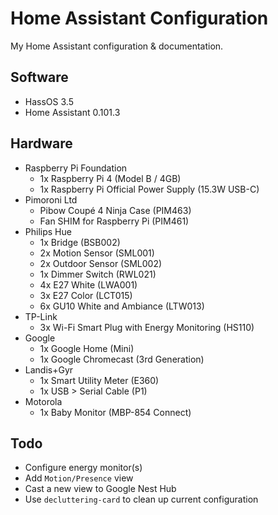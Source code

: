 # Home Assistant Configuration
My Home Assistant configuration & documentation.

## Software
- HassOS 3.5
- Home Assistant 0.101.3

## Hardware
- Raspberry Pi Foundation
    - 1x Raspberry Pi 4 (Model B / 4GB)
    - 1x Raspberry Pi Official Power Supply (15.3W USB-C)
- Pimoroni Ltd
    - Pibow Coupé 4 Ninja Case (PIM463)
    - Fan SHIM for Raspberry Pi (PIM461)
- Philips Hue
    - 1x Bridge (BSB002)
    - 2x Motion Sensor (SML001)
    - 2x Outdoor Sensor (SML002)
    - 1x Dimmer Switch (RWL021)
    - 4x E27 White (LWA001)
    - 3x E27 Color (LCT015)
    - 6x GU10 White and Ambiance (LTW013)
- TP-Link
    - 3x Wi-Fi Smart Plug with Energy Monitoring (HS110)
- Google
    - 1x Google Home (Mini) 
    - 1x Google Chromecast (3rd Generation)
- Landis+Gyr
    - 1x Smart Utility Meter (E360)
    - 1x USB > Serial Cable (P1)
- Motorola
    - 1x Baby Monitor (MBP-854 Connect)

## Todo
- Configure energy monitor(s)
- Add `Motion/Presence` view
- Cast a new view to Google Nest Hub
- Use `decluttering-card` to clean up current configuration
